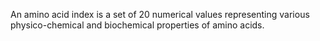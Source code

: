An amino acid index is a set of 20 numerical values representing various physico-chemical and biochemical properties of amino acids.
